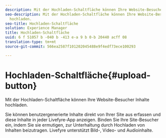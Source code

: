 ```yaml
---
description: Mit der Hochladen-Schaltfläche können Ihre Website-Besucher Inhalte hochladen.
seo-description: Mit der Hochladen-Schaltfläche können Ihre Website-Besucher Inhalte
  hochladen.
seo-title: Hochladen-Schaltfläche
solution: Experience Manager
title: Hochladen-Schaltfläche
uuid: 6 f 51057 b -040 b -413 e-a 9 b 0-b 20440 acff 08
translation-type: tm+mt
source-git-commit: 566ea2587f101202045488e9f4edf73ece100293

---
```



# Hochladen-Schaltfläche{#upload-button}

Mit der Hochladen-Schaltfläche können Ihre Website-Besucher Inhalte hochladen.

Sie können benutzergenerierte Inhalte direkt von Ihrer Site aus erfassen und diese Inhalte in jeder Livefyre-App anzeigen. Binden Sie Ihre Site-Besucher ein, indem Sie sie ermutigen, zur Unterhaltung durch Hochladen von Inhalten beizutragen. Livefyre unterstützt Bild-, Video- und Audioinhalte.
